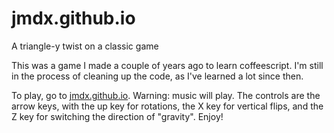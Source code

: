 jmdx.github.io
==============

A triangle-y twist on a classic game

This was a game I made a couple of years ago to learn coffeescript.  I'm still in the process of cleaning up the code, 
as I've learned a lot since then.

To play, go to [jmdx.github.io](http://jmdx.github.io).  Warning: music will play.  The controls are the arrow keys, with the up key for rotations, the X key for vertical flips, and the Z key for switching the direction of "gravity".  Enjoy!

